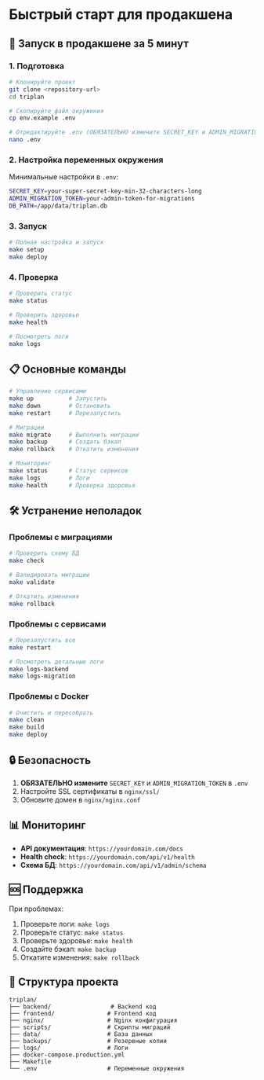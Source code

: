 # Быстрый старт для продакшена

## 🚀 Запуск в продакшене за 5 минут

### 1. Подготовка

```bash
# Клонируйте проект
git clone <repository-url>
cd triplan

# Скопируйте файл окружения
cp env.example .env

# Отредактируйте .env (ОБЯЗАТЕЛЬНО измените SECRET_KEY и ADMIN_MIGRATION_TOKEN!)
nano .env
```

### 2. Настройка переменных окружения

Минимальные настройки в `.env`:

```bash
SECRET_KEY=your-super-secret-key-min-32-characters-long
ADMIN_MIGRATION_TOKEN=your-admin-token-for-migrations
DB_PATH=/app/data/triplan.db
```

### 3. Запуск

```bash
# Полная настройка и запуск
make setup
make deploy
```

### 4. Проверка

```bash
# Проверить статус
make status

# Проверить здоровье
make health

# Посмотреть логи
make logs
```

## 📋 Основные команды

```bash
# Управление сервисами
make up          # Запустить
make down        # Остановить
make restart     # Перезапустить

# Миграции
make migrate     # Выполнить миграции
make backup      # Создать бэкап
make rollback    # Откатить изменения

# Мониторинг
make status      # Статус сервисов
make logs        # Логи
make health      # Проверка здоровья
```

## 🛠 Устранение неполадок

### Проблемы с миграциями

```bash
# Проверить схему БД
make check

# Валидировать миграции
make validate

# Откатить изменения
make rollback
```

### Проблемы с сервисами

```bash
# Перезапустить все
make restart

# Посмотреть детальные логи
make logs-backend
make logs-migration
```

### Проблемы с Docker

```bash
# Очистить и пересобрать
make clean
make build
make deploy
```

## 🔒 Безопасность

1. **ОБЯЗАТЕЛЬНО измените** `SECRET_KEY` и `ADMIN_MIGRATION_TOKEN` в `.env`
2. Настройте SSL сертификаты в `nginx/ssl/`
3. Обновите домен в `nginx/nginx.conf`

## 📊 Мониторинг

- **API документация**: `https://yourdomain.com/docs`
- **Health check**: `https://yourdomain.com/api/v1/health`
- **Схема БД**: `https://yourdomain.com/api/v1/admin/schema`

## 🆘 Поддержка

При проблемах:

1. Проверьте логи: `make logs`
2. Проверьте статус: `make status`
3. Проверьте здоровье: `make health`
4. Создайте бэкап: `make backup`
5. Откатите изменения: `make rollback`

## 📁 Структура проекта

```
triplan/
├── backend/                 # Backend код
├── frontend/               # Frontend код
├── nginx/                  # Nginx конфигурация
├── scripts/                # Скрипты миграций
├── data/                   # База данных
├── backups/                # Резервные копии
├── logs/                   # Логи
├── docker-compose.production.yml
├── Makefile
└── .env                    # Переменные окружения
```

